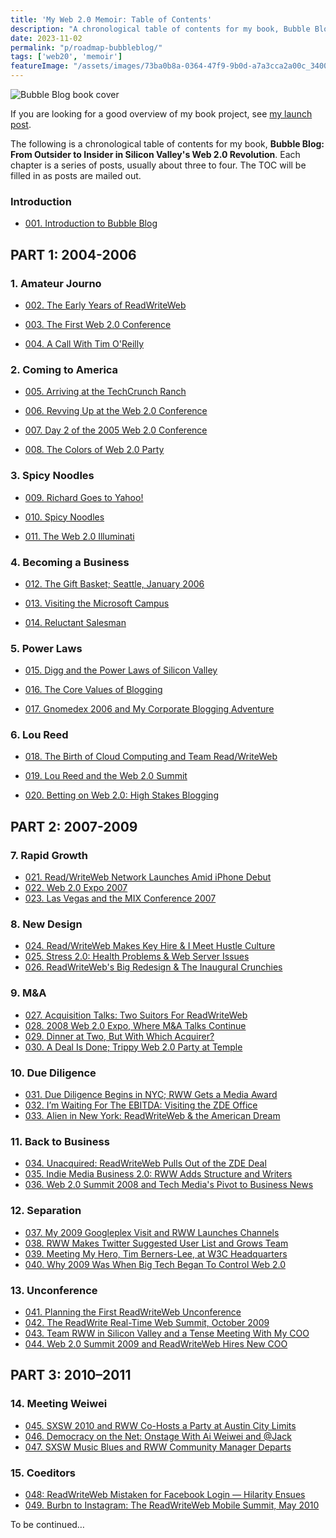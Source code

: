 ```yaml
---
title: 'My Web 2.0 Memoir: Table of Contents'
description: "A chronological table of contents for my book, Bubble Blog: From Outsider to Insider in Silicon Valley's Web 2.0 Revolution."
date: 2023-11-02
permalink: "p/roadmap-bubbleblog/"
tags: ['web20', 'memoir']
featureImage: "/assets/images/73ba0b8a-0364-47f9-9b0d-a7a3cca2a00c_3400x2134.jpg"
---
```

![Bubble Blog book cover](/assets/images/73ba0b8a-0364-47f9-9b0d-a7a3cca2a00c_3400x2134.jpg "Bubble Blog book cover")

If you are looking for a good overview of my book project, see [my launch post](/p/bubble-blog-web20-memoir).

The following is a chronological table of contents for my book, **Bubble Blog: From Outsider to Insider in Silicon Valley's Web 2.0 Revolution**. Each chapter is a series of posts, usually about three to four. The TOC will be filled in as posts are mailed out.

### Introduction

*   [001\. Introduction to Bubble Blog](/p/introduction-to-bubble-blog-book)
    

PART 1: 2004-2006
---------------

### 1\. Amateur Journo

*   [002\. The Early Years of ReadWriteWeb](/p/the-early-years-of-readwriteweb)
    
*   [003\. The First Web 2.0 Conference](/p/the-first-web-20-conference-2004)
    
*   [004\. A Call With Tim O'Reilly](/p/call-with-tim-oreilly-2004)
    

### 2\. Coming to America

*   [005\. Arriving at the TechCrunch Ranch](/p/005-arriving-at-the-techcrunch-ranch)
    
*   [006\. Revving Up at the Web 2.0 Conference](/p/006-revving-up-2005-web-20-conference)
    
*   [007\. Day 2 of the 2005 Web 2.0 Conference](/p/007-2005-web-20-conference-day-2)
    
*   [008\. The Colors of Web 2.0 Party](/p/008-the-colors-of-web-20-party)
    

### 3\. Spicy Noodles

*   [009\. Richard Goes to Yahoo!](/p/009-richard-goes-to-yahoo)
    
*   [010\. Spicy Noodles](/p/010-spicy-noodles)
    
*   [011\. The Web 2.0 Illuminati](/p/011-the-web-20-illuminati)
    

### 4\. Becoming a Business

*   [012\. The Gift Basket; Seattle, January 2006](/p/012-gift-basket-seattle-january-2006)
    
*   [013\. Visiting the Microsoft Campus](/p/013-visiting-the-microsoft-campus)
    
*   [014\. Reluctant Salesman](/p/014-the-sponsor-ads-era-2006)

### 5\. Power Laws

*   [015\. Digg and the Power Laws of Silicon Valley](/p/015-digg-power-laws-of-silicon-valley)

*   [016\. The Core Values of Blogging](/p/016-the-core-values-of-blogging)

*   [017. Gnomedex 2006 and My Corporate Blogging Adventure](/p/017-gnomedex-2006-corporate-blogging)
    
### 6\. Lou Reed

*   [018\. The Birth of Cloud Computing and Team Read/WriteWeb](/p/018-birth-of-cloud-computing/)

*   [019\. Lou Reed and the Web 2.0 Summit](/p/019-web20-summit-2006-lou-reed/)

*   [020\. Betting on Web 2.0: High Stakes Blogging](/p/020-betting-on-web20/)

PART 2: 2007-2009
---------------

### 7\. Rapid Growth

*   [021\. Read/WriteWeb Network Launches Amid iPhone Debut](/p/021-iphone-debut-2007-rww-network/)
*   [022\. Web 2.0 Expo 2007](/p/022-web20-expo-2007/)
*   [023\. Las Vegas and the MIX Conference 2007](/p/023-microsoft-mix-2007/)

### 8\. New Design

*   [024\. Read/WriteWeb Makes Key Hire & I Meet Hustle Culture](/p/024-readwriteweb-key-hire-hustle-culture/)
*   [025\. Stress 2.0: Health Problems & Web Server Issues](/p/025-health-problems-server-issues/)
*   [026\. ReadWriteWeb's Big Redesign & The Inaugural Crunchies](/p/026-rww-redesign-2007-crunchies/)

### 9\. M&A

*   [027\. Acquisition Talks: Two Suitors For ReadWriteWeb](/p/027-acquisition-talks-rww-2008/)
*   [028\. 2008 Web 2.0 Expo, Where M&A Talks Continue](/p/028-web2-expo-2008/)
*   [029\. Dinner at Two, But With Which Acquirer?](/p/029-dinner-at-two/)
*   [030\. A Deal Is Done; Trippy Web 2.0 Party at Temple](/p/030-rww-acquisition-deal-2008/)

### 10\. Due Diligence

*    [031\. Due Diligence Begins in NYC; RWW Gets a Media Award](/p/031-zde-due-diligence-begins/)
*    [032\. I’m Waiting For The EBITDA: Visiting the ZDE Office](/p/032-zde-discussions-ebitda/)
*    [033\. Alien in New York: ReadWriteWeb & the American Dream](/p/033-rww-american-dream-2008/)

### 11\. Back to Business

*    [034\. Unacquired: ReadWriteWeb Pulls Out of the ZDE Deal](/p/034-rww-withdraws-from-zde-deal/)
*    [035\. Indie Media Business 2.0: RWW Adds Structure and Writers](/p/035-indie-media-business-20/)
*    [036\. Web 2.0 Summit 2008 and Tech Media's Pivot to Business News](/p/036-web20-summit-2008/)

### 12\. Separation
*    [037\. My 2009 Googleplex Visit and RWW Launches Channels](/p/037-googleplex-2009-rww-channels/)
*    [038\. RWW Makes Twitter Suggested User List and Grows Team](/p/038-twitter-sul-2009-rww/)
*    [039. Meeting My Hero, Tim Berners-Lee, at W3C Headquarters](/p/039-tim-berners-lee-2009/)
*    [040. Why 2009 Was When Big Tech Began To Control Web 2.0](/p/040-web20-big-tech-control-2009/)

### 13\. Unconference
*    [041. Planning the First ReadWriteWeb Unconference](/p/041-readwriteweb-event-planning-2009/)
*    [042. The ReadWrite Real-Time Web Summit, October 2009](/p/042-readwrite-realtime-web-summit-2009/)
*    [043. Team RWW in Silicon Valley and a Tense Meeting With My COO](/p/043-team-rww-palo-alto-2009/)
*    [044. Web 2.0 Summit 2009 and ReadWriteWeb Hires New COO](/p/044-web20-summit-2009/)

PART 3: 2010–2011
---------------

### 14\. Meeting Weiwei
*    [045. SXSW 2010 and RWW Co-Hosts a Party at Austin City Limits](/p/045-sxsw-2010/)
*    [046. Democracy on the Net: Onstage With Ai Weiwei and @Jack](/p/046-ai-weiwei-event-march-2010/)
*    [047. SXSW Music Blues and RWW Community Manager Departs](/p/047-sxsw-music-2010/)

### 15\. Coeditors
*    [048: ReadWriteWeb Mistaken for Facebook Login — Hilarity Ensues](/p/048-readwriteweb-facebook-login/)
*    [049. Burbn to Instagram: The ReadWriteWeb Mobile Summit, May 2010](/p/049-rww-mobile-summit-may2010/)

To be continued…